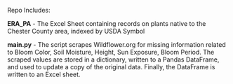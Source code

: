 Repo Includes: 

**ERA_PA** - The Excel Sheet containing records on plants native to the Chester County area, indexed by USDA Symbol  

**main.py**  - The script scrapes Wildflower.org for missing information related to Bloom Color, Soil Moisture, Height, Sun Exposure, Bloom Period. The scraped values
are stored in a dictionary, written to a Pandas DataFrame, and used to update a copy of the original data. Finally, the DataFrame is written to an Excel sheet. 